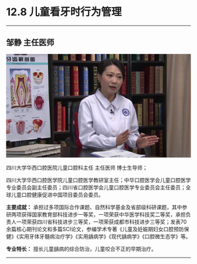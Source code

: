 # 12.8 儿童看牙时行为管理

---

## 邹静 主任医师

![1678539269349](image/c12_008/1678539269349.png)

四川大学华西口腔医院儿童口腔科主任 主任医师 博士生导师；

四川大学华西口腔医学院儿童口腔医学教研室主任；中华口腔医学会儿童口腔医学专业委员会副主任委员；四川省口腔医学会儿童口腔医学专业委员会主任委员；全球儿童口腔健康促进中国项目委员会委员。

**主要成就：** 承担过多项国际合作课题、自然科学基金及省部级科研课题，其中参研两项获得国家教育部科技进步一等奖，一项荣获中华医学科技奖二等奖，承担负责人一项荣获四川省科技进步三等奖，一项荣获成都市科技进步三等奖；发表70余篇核心期刊论文和多篇SCI论文，参编学术专著《儿童及妊娠期妇女口腔预防保健》《实用牙体牙髓病治疗学》《实用龋病学》《现代龋病学》《口腔微生态学》等。

**专业特长：** 擅长儿童龋病的综合防治，儿童咬合不正的早期治疗。

---
